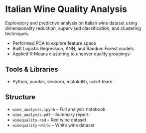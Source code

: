 # Italian Wine Quality Analysis

Exploratory and predictive analysis on Italian wine dataset using dimensionality reduction, supervised classification, and clustering techniques.
- Performed PCA to explore feature space
- Built Logistic Regression, KNN, and Random Forest models
- Applied K-Means clustering to uncover quality groupings

## Tools & Libraries
- Python, pandas, seaborn, matplotlib, scikit-learn

## Structure
- `wine_analysis.ipynb` – Full analysis notebook
- `wine_analysis.pdf` – Summary report
- `winequality-red` – Red wine dataset
- `winequality-white` – White wine dataset

